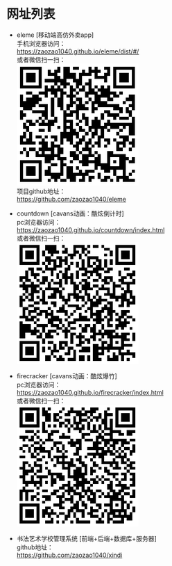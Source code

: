 # 网址列表
- eleme [移动端高仿外卖app] <br />
  手机浏览器访问：<br />
    https://zaozao1040.github.io/eleme/dist/#/ <br />
  或者微信扫一扫：<br />
    ![Alt text](https://github.com/zaozao1040/zaozao1040.github.io/raw/master/img/eleme/erweima.png) <br />
  项目github地址：<br />
    https://github.com/zaozao1040/eleme
    
- countdown [cavans动画：酷炫倒计时]<br />
  pc浏览器访问：<br />
    https://zaozao1040.github.io/countdown/index.html <br />
  或者微信扫一扫：<br />
    ![Alt text](https://github.com/zaozao1040/zaozao1040.github.io/raw/master/img/countdown/erweima.png)

- firecracker [cavans动画：酷炫爆竹]<br />
  pc浏览器访问：<br />
    https://zaozao1040.github.io/firecracker/index.html <br />
  或者微信扫一扫：<br />
    ![Alt text](https://github.com/zaozao1040/zaozao1040.github.io/raw/master/img/firecracker/erweima.png) 

- 书法艺术学校管理系统 [前端+后端+数据库+服务器]<br />
  github地址：<br />
    https://github.com/zaozao1040/xindi
